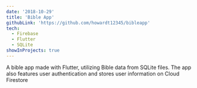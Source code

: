 ```yaml
---
date: '2018-10-29'
title: 'Bible App'
githubLink: 'https://github.com/howardt12345/bibleapp'
tech:
  - Firebase
  - Flutter
  - SQLite
showInProjects: true
---
```


A bible app made with Flutter, utilizing Bible data from SQLite files. The app also features user authentication and stores user information on Cloud Firestore

